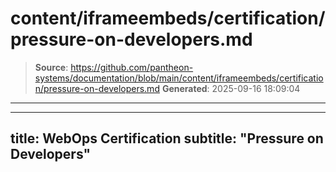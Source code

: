 # content/iframeembeds/certification/pressure-on-developers.md

> **Source**: https://github.com/pantheon-systems/documentation/blob/main/content/iframeembeds/certification/pressure-on-developers.md
> **Generated**: 2025-09-16 18:09:04

---

---
title: WebOps Certification
subtitle: "Pressure on Developers"
---

<Partial file="certification-guide/pressure-on-developers.md" />
